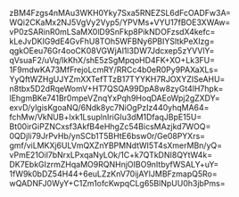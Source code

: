 zBM4Fzgs4nMAu3WKH0Yky7Sxa5RNEZSL6dFcOADFw3A=
WQi2CKaMx2NJ5VgVy2Vyp5/YPVMs+VYU17fBOE3XWAw=
vP0zSARinR0mLSaMX0lD9SnFkp8PikNDOFzsdX4kefc=
kLeJvDKIG9dE4GvFhU8TOh5WFBNy6PBIYSltkPeXIzg=
qgkOEeu76Gr4ooCK08VGWjAl1l3DW7Jdcxep5zYVVlY=
qVsuaF2/uVq/lkKhX/shE5zSgMpqoHD4FK+XO+Lk3FU=
1F9mdwKA73MfFrejoLcmRY/RRCc4b0eR0Py9PAXaXLs=
YyQftWZHgUJYZmXXTefTTzB17TYYKH7RJOXYZISeAHU=
n8tbx5D2dRqeWomV+HT7QSQA99DpA8w8zyGt4lH7hpk=
lEhgmBKe741Br0mpeVZnqYxPqh9HoqDAEoWpj2gZXDY=
exvD/ylgisKgoaNQ/6Ndk8yc7NiOgPzIz440yhqMA64=
fchMw/VkNUB+lxk1LsuplnIriGIu3dM1DfaqJBpE15U=
Bt00irGiPZNCxsf3AkfB4eHhgZc54BicsMAzjkd7WOQ=
0QDjIi79JrPvHb/ynSCb1T5BHtE6bsw0r/Ge08PYXrs=
gmf/viLMKXj6ULVmQXZnYBPMNdtWI5T4sXmerMBn/yQ=
vPmE21Oil7bNrxLPxqaNyLOk/1C+k7QTkDNI8QYtW4k=
DK7EbkGIzrmZHqaMO9RQNHnjOIBO9nItbyfWSALY+uY=
1fW9k0bDZ54H44+6euLZzKnV70ijAYlJMBFzmapQ5Ro=
wQADNFJ0WyY+C1Zm1ofcKwpqCLg65BlNpUU0h3jbPms=
